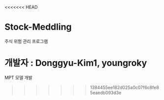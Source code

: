 <<<<<<< HEAD
# Stock-Meddling

주식 위험 관리 프로그램

개발자 : Donggyu-Kim1, youngroky
=======
MPT 모델 개발
>>>>>>> 1384455ee182d025a0c07f6c8fe85eaedb093d3e
